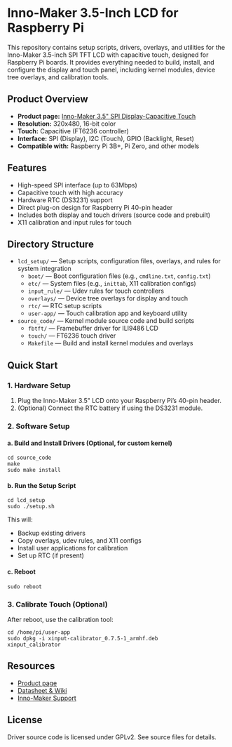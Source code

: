 # Inno-Maker 3.5-Inch LCD for Raspberry Pi

This repository contains setup scripts, drivers, overlays, and utilities for the Inno-Maker 3.5-inch SPI TFT LCD with capacitive touch, designed for Raspberry Pi boards. It provides everything needed to build, install, and configure the display and touch panel, including kernel modules, device tree overlays, and calibration tools.

## Product Overview

- **Product page:** [Inno-Maker 3.5" SPI Display-Capacitive Touch](https://www.inno-maker.com/product/3-5-inch-spi-display-capacitive/)
- **Resolution:** 320x480, 16-bit color
- **Touch:** Capacitive (FT6236 controller)
- **Interface:** SPI (Display), I2C (Touch), GPIO (Backlight, Reset)
- **Compatible with:** Raspberry Pi 3B+, Pi Zero, and other models

## Features

- High-speed SPI interface (up to 63Mbps)
- Capacitive touch with high accuracy
- Hardware RTC (DS3231) support
- Direct plug-on design for Raspberry Pi 40-pin header
- Includes both display and touch drivers (source code and prebuilt)
- X11 calibration and input rules for touch

## Directory Structure

- `lcd_setup/` — Setup scripts, configuration files, overlays, and rules for system integration
  - `boot/` — Boot configuration files (e.g., `cmdline.txt`, `config.txt`)
  - `etc/` — System files (e.g., `inittab`, X11 calibration configs)
  - `input_rule/` — Udev rules for touch controllers
  - `overlays/` — Device tree overlays for display and touch
  - `rtc/` — RTC setup scripts
  - `user-app/` — Touch calibration app and keyboard utility
- `source_code/` — Kernel module source code and build scripts
  - `fbtft/` — Framebuffer driver for ILI9486 LCD
  - `touch/` — FT6236 touch driver
  - `Makefile` — Build and install kernel modules and overlays

## Quick Start

### 1. Hardware Setup

1. Plug the Inno-Maker 3.5" LCD onto your Raspberry Pi’s 40-pin header.
2. (Optional) Connect the RTC battery if using the DS3231 module.

### 2. Software Setup

#### a. Build and Install Drivers (Optional, for custom kernel)

```
cd source_code
make
sudo make install
```

#### b. Run the Setup Script

```
cd lcd_setup
sudo ./setup.sh
```

This will:

- Backup existing drivers
- Copy overlays, udev rules, and X11 configs
- Install user applications for calibration
- Set up RTC (if present)

#### c. Reboot

```
sudo reboot
```

### 3. Calibrate Touch (Optional)

After reboot, use the calibration tool:

```
cd /home/pi/user-app
sudo dpkg -i xinput-calibrator_0.7.5-1_armhf.deb
xinput_calibrator
```

## Resources

- [Product page](https://www.inno-maker.com/product/3-5-inch-spi-display-capacitive/)
- [Datasheet & Wiki](http://wiki.inno-maker.com/display/HOMEPAGE/3.5-inch-lcd-c)
- [Inno-Maker Support](mailto:support@inno-maker.com)

## License

Driver source code is licensed under GPLv2. See source files for details.
